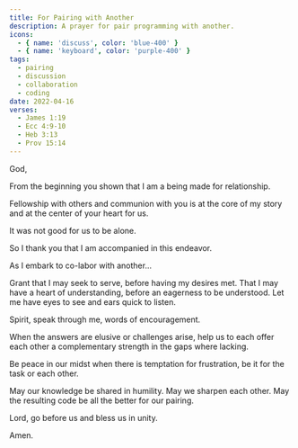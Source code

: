 ```yaml
---
title: For Pairing with Another
description: A prayer for pair programming with another.
icons:
  - { name: 'discuss', color: 'blue-400' }
  - { name: 'keyboard', color: 'purple-400' }
tags:
  - pairing
  - discussion
  - collaboration
  - coding
date: 2022-04-16
verses:
  - James 1:19
  - Ecc 4:9-10
  - Heb 3:13
  - Prov 15:14
---
```


God,

From the beginning you shown that I am a being made for relationship.

Fellowship with others and communion with you is at the core of my story and at the center of your heart for us.

It was not good for us to be alone.

So I thank you that I am accompanied in this endeavor.

As I embark to co-labor with another...

Grant that I may seek to serve,
before having my desires met.
That I may have a heart of understanding,
before an eagerness to be understood.
Let me have eyes to see and ears quick to listen.

Spirit, speak through me, words of encouragement.

When the answers are elusive or challenges arise,
help us to each offer each other a complementary strength in the gaps where lacking.

Be peace in our midst when there is temptation for frustration,
be it for the task or each other.

May our knowledge be shared in humility.
May we sharpen each other.
May the resulting code be all the better for our pairing.

Lord, go before us and bless us in unity.

Amen.

